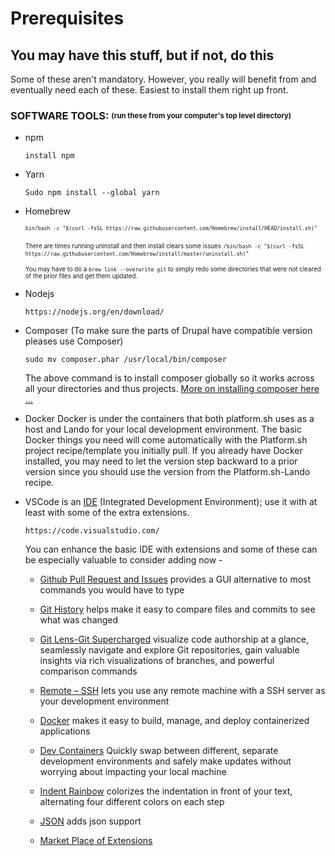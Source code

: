 # Prerequisites

## You may have this stuff, but if not, do this

Some of these aren't mandatory. However, you really will benefit from and eventually need each of these. Easiest to install them right up front.

### SOFTWARE TOOLS: <sub><sup>(run these from your computer's top level directory)</sup></sub>

- npm

    `install npm`


- Yarn

    `Sudo npm install --global yarn`

- Homebrew

   <sub><sup>`bin/bash -c "$(curl -fsSL https://raw.githubusercontent.com/Homebrew/install/HEAD/install.sh)"`</sup></sub>

   <sub><sup>There are times running uninstall and then install clears some issues</sup></sub>
   <sub><sup>`/bin/bash -c "$(curl -fsSL https://raw.githubusercontent.com/Homebrew/install/master/uninstall.sh)"`</sup></sub>

   <sub><sup>You may have to do a `brew link --overwrite git` to simply redo some directories that were not cleared of the prior files and get them updated.</sup></sub>


- Nodejs

    `https://nodejs.org/en/download/`


- Composer (To make sure the parts of Drupal have compatible version pleases use Composer)

    `sudo mv composer.phar /usr/local/bin/composer`


    The above command is to install composer globally so it works across all your directories and thus projects. [More on installing composer here …](https://getcomposer.org/download/)

- Docker Docker is under the containers that both platform.sh uses as a host and Lando for your local development environment. The basic Docker things you need will come automatically with the Platform.sh project recipe/template you initially pull. If you already have Docker installed, you may need to let the version step backward to a prior version since you should use the version from the Platform.sh-Lando recipe.

- VSCode is an [IDE](book/ide.md) (Integrated Development Environment); use it with at least with some of the extra extensions.

    `https://code.visualstudio.com/` 


    You can enhance the basic IDE with extensions and some of these can be especially valuable to consider adding now -

    - [Github Pull Request and Issues](https://marketplace.visualstudio.com/items?itemName=GitHub.vscode-pull-request-github) provides a GUI alternative to most commands you would have to type

    - [Git History](https://marketplace.visualstudio.com/items?itemName=donjayamanne.githistory) helps make it easy to compare files and commits to see what was changed

    - [Git Lens-Git Supercharged](https://marketplace.visualstudio.com/items?itemName=eamodio.gitlens) visualize code authorship at a glance, seamlessly navigate and explore Git repositories, gain valuable insights via rich visualizations of branches, and powerful comparison commands

    - [Remote – SSH](https://marketplace.visualstudio.com/items?itemName=ms-vscode-remote.remote-ssh) lets you use any remote machine with a SSH server as your development environment

    - [Docker](https://marketplace.visualstudio.com/items?itemName=ms-azuretools.vscode-docker) makes it easy to build, manage, and deploy containerized applications

    - [Dev Containers](https://marketplace.visualstudio.com/items?itemName=ms-vscode-remote.remote-containers) Quickly swap between different, separate development environments and safely make updates without worrying about impacting your local machine

    - [Indent Rainbow](https://marketplace.visualstudio.com/items?itemName=oderwat.indent-rainbow) colorizes the indentation in front of your text, alternating four different colors on each step

    - [JSON](https://marketplace.visualstudio.com/items?itemName=ZainChen.json) adds json support
    
    - [Market Place of Extensions](https://marketplace.visualstudio.com/search?target=VSCode&category=Extension%20Packs&sortBy=Installs)
